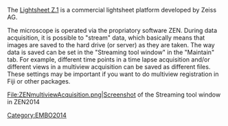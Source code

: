 The [Lightsheet
Z.1](http://www.zeiss.com/microscopy/en_de/products/imaging-systems/lightsheet-z-1.html)
is a commercial lightsheet platform developed by Zeiss AG.

The microscope is operated via the propriatory software ZEN. During data
acquisition, it is possible to "stream" data, which basically means that
images are saved to the hard drive (or server) as they are taken. The
way data is saved can be set in the "Streaming tool window" in the
"Maintain" tab. For example, different time points in a time lapse
acquisition and/or different views in a multiview acquisition can be
saved as different files. These settings may be important if you want to
do multiview registration in Fiji or other packages.

[File:ZENmultiviewAcquisition.png|Screenshot](File:ZENmultiviewAcquisition.png%7CScreenshot)
of the Streaming tool window in ZEN2014

[Category:EMBO2014](Category:EMBO2014 "wikilink")
